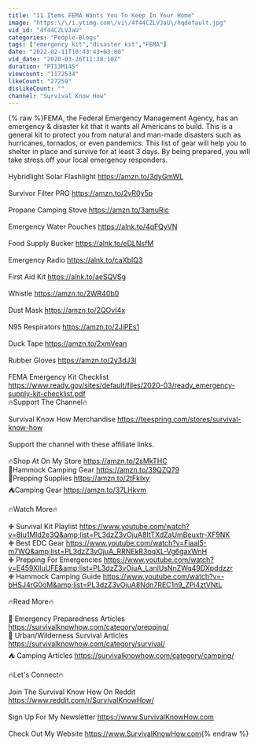 ```yaml
---
title: "11 Items FEMA Wants You To Keep In Your Home"
image: "https:\/\/i.ytimg.com\/vi\/4f44CZLVJaU\/hqdefault.jpg"
vid_id: "4f44CZLVJaU"
categories: "People-Blogs"
tags: ["emergency kit","disaster kit","FEMA"]
date: "2022-02-11T10:43:43+03:00"
vid_date: "2020-03-26T11:38:10Z"
duration: "PT13M14S"
viewcount: "1172534"
likeCount: "27259"
dislikeCount: ""
channel: "Survival Know How"
---
```

{% raw %}FEMA, the Federal Emergency Management Agency, has an emergency &amp; disaster kit that it wants all Americans to build. This is a general kit to protect you from natural and man-made disasters such as hurricanes, tornados, or even pandemics. This list of gear will help you to shelter in place and survive for at least 3 days. By being prepared, you will take stress off your local emergency responders. <br /><br />Hybridlight Solar Flashlight <a rel="nofollow" target="blank" href="https://amzn.to/3dyGmWL">https://amzn.to/3dyGmWL</a><br /><br />Survivor Filter PRO <a rel="nofollow" target="blank" href="https://amzn.to/2vR0y5p">https://amzn.to/2vR0y5p</a><br /><br />Propane Camping Stove <a rel="nofollow" target="blank" href="https://amzn.to/3amuRjc">https://amzn.to/3amuRjc</a><br /><br />Emergency Water Pouches <a rel="nofollow" target="blank" href="https://alnk.to/4qFQyVN">https://alnk.to/4qFQyVN</a><br /><br />Food Supply Bucker <a rel="nofollow" target="blank" href="https://alnk.to/eDLNsfM">https://alnk.to/eDLNsfM</a><br /><br />Emergency Radio <a rel="nofollow" target="blank" href="https://alnk.to/caXbIQ3">https://alnk.to/caXbIQ3</a><br /><br />First Aid Kit <a rel="nofollow" target="blank" href="https://alnk.to/aeSQVSg">https://alnk.to/aeSQVSg</a><br /><br />Whistle <a rel="nofollow" target="blank" href="https://amzn.to/2WR40b0">https://amzn.to/2WR40b0</a><br /><br />Dust Mask <a rel="nofollow" target="blank" href="https://amzn.to/2QOvI4x">https://amzn.to/2QOvI4x</a><br /><br />N95 Respirators <a rel="nofollow" target="blank" href="https://amzn.to/2JiPEs1">https://amzn.to/2JiPEs1</a><br /><br />Duck Tape <a rel="nofollow" target="blank" href="https://amzn.to/2xmVean">https://amzn.to/2xmVean</a><br /><br />Rubber Gloves <a rel="nofollow" target="blank" href="https://amzn.to/2y3dJ3I">https://amzn.to/2y3dJ3I</a><br /><br />FEMA Emergency Kit Checklist <a rel="nofollow" target="blank" href="https://www.ready.gov/sites/default/files/2020-03/ready_emergency-supply-kit-checklist.pdf">https://www.ready.gov/sites/default/files/2020-03/ready_emergency-supply-kit-checklist.pdf</a><br />🔥Support The Channel🔥<br /><br />Survival Know How Merchandise <a rel="nofollow" target="blank" href="https://teespring.com/stores/survival-know-how">https://teespring.com/stores/survival-know-how</a><br /><br />Support the channel with these affiliate links. <br /><br />🔥Shop At On My Store  <a rel="nofollow" target="blank" href="https://amzn.to/2sMkTHC">https://amzn.to/2sMkTHC</a><br />🌲Hammock Camping Gear <a rel="nofollow" target="blank" href="https://amzn.to/39QZQ79">https://amzn.to/39QZQ79</a><br />🔪Prepping Supplies <a rel="nofollow" target="blank" href="https://amzn.to/2tFkIxy">https://amzn.to/2tFkIxy</a><br />⛺️Camping Gear <a rel="nofollow" target="blank" href="https://amzn.to/37LHkvm">https://amzn.to/37LHkvm</a><br /><br />🔥Watch More🔥<br /><br />✙ Survival Kit Playlist <a rel="nofollow" target="blank" href="https://www.youtube.com/watch?v=8Iu1Mld2e3Q&amp;list=PL3dzZ3vOjuA8ItTXdZaUmBeuxtr-XF9NK">https://www.youtube.com/watch?v=8Iu1Mld2e3Q&amp;list=PL3dzZ3vOjuA8ItTXdZaUmBeuxtr-XF9NK</a><br />✙  Best EDC Gear <a rel="nofollow" target="blank" href="https://www.youtube.com/watch?v=FiaaI5-m7WQ&amp;list=PL3dzZ3vOjuA_RRNEkR3oqXL-Vg6gaxWnH">https://www.youtube.com/watch?v=FiaaI5-m7WQ&amp;list=PL3dzZ3vOjuA_RRNEkR3oqXL-Vg6gaxWnH</a><br />✙  Prepping For Emergencies <a rel="nofollow" target="blank" href="https://www.youtube.com/watch?v=E459XIluUFE&amp;list=PL3dzZ3vOjuA_LanlUsNnZWq49DXpddzzr">https://www.youtube.com/watch?v=E459XIluUFE&amp;list=PL3dzZ3vOjuA_LanlUsNnZWq49DXpddzzr</a><br />✙  Hammock Camping Guide <a rel="nofollow" target="blank" href="https://www.youtube.com/watch?v=-bHSJ4rG0oM&amp;list=PL3dzZ3vOjuA8Ndn7REC1n9_ZPi4ztVNtL">https://www.youtube.com/watch?v=-bHSJ4rG0oM&amp;list=PL3dzZ3vOjuA8Ndn7REC1n9_ZPi4ztVNtL</a><br /><br />🔥Read More🔥<br /><br />🚨 Emergency Preparedness Articles <a rel="nofollow" target="blank" href="https://survivalknowhow.com/category/prepping/">https://survivalknowhow.com/category/prepping/</a><br />🔪 Urban/Wilderness Survival Articles <a rel="nofollow" target="blank" href="https://survivalknowhow.com/category/survival/">https://survivalknowhow.com/category/survival/</a><br />⛺️ Camping Articles <a rel="nofollow" target="blank" href="https://survivalknowhow.com/category/camping/">https://survivalknowhow.com/category/camping/</a><br /><br />🔥Let's Connect🔥<br /><br />Join The Survival Know How On Reddit <a rel="nofollow" target="blank" href="https://www.reddit.com/r/SurvivalKnowHow/">https://www.reddit.com/r/SurvivalKnowHow/</a><br /><br />Sign Up For My Newsletter <a rel="nofollow" target="blank" href="https://www.SurvivalKnowHow.com">https://www.SurvivalKnowHow.com</a><br /><br />Check Out My Website <a rel="nofollow" target="blank" href="https://www.SurvivalKnowHow.com">https://www.SurvivalKnowHow.com</a>{% endraw %}
